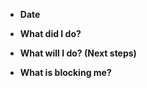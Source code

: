 - **Date**

- **What did I do?**



- **What will I do? (Next steps)**



- **What is blocking me?**

